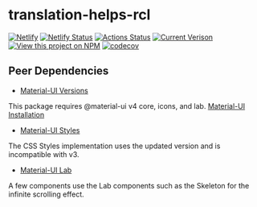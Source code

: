 # translation-helps-rcl

[![Netlify](https://www.netlify.com/img/global/badges/netlify-color-accent.svg)](https://www.netlify.com)
[![Netlify Status](https://api.netlify.com/api/v1/badges/57413041-9de1-4d67-969e-3d5a2cd4225c/deploy-status)](https://app.netlify.com/sites/translation-helps-rcl/deploys)
[![Actions Status](https://github.com/unfoldingWord/translation-helps-rcl/workflows/CI/badge.svg)](https://github.com/unfoldingWord/translation-helps-rcl/actions)
[![Current Verison](https://img.shields.io/github/tag/unfoldingWord/translation-helps-rcl.svg)](https://github.com/unfoldingWord/translation-helps-rcl/tags)
[![View this project on NPM](https://img.shields.io/npm/v/translation-helps-rcl)](https://www.npmjs.com/package/translation-helps-rcl)
[![codecov](https://codecov.io/gh/unfoldingWord/translation-helps-rcl/branch/main/graph/badge.svg)](https://codecov.io/gh/unfoldingWord/translation-helps-rcl)

## Peer Dependencies

- [Material-UI Versions](https://material-ui.com/versions/)

This package requires @material-ui v4 core, icons, and lab. [Material-UI Installation](https://material-ui.com/getting-started/installation/)

- [Material-UI Styles](https://material-ui.com/styles/basics/)

The CSS Styles implementation uses the updated version and is incompatible with v3.

- [Material-UI Lab](https://material-ui.com/components/about-the-lab/)

A few components use the Lab components such as the Skeleton for the infinite scrolling effect.
